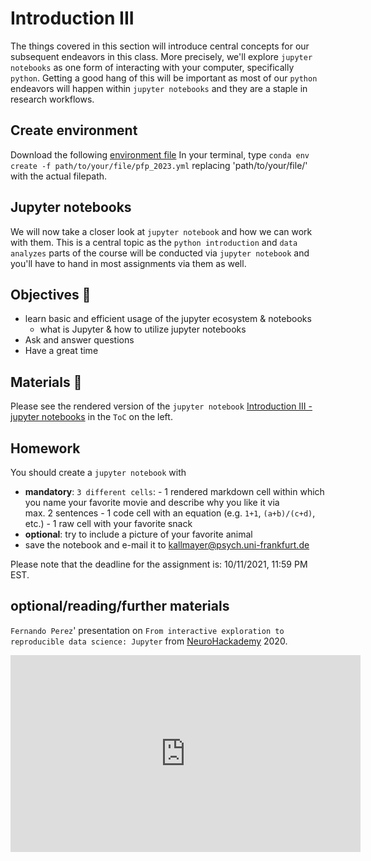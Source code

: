 # Introduction III

The things covered in this section will introduce central concepts for our subsequent endeavors in this class. More precisely, we'll explore `jupyter notebooks` as one form of interacting with your computer, specifically `python`. Getting a good hang of this will be important as most of our `python` endeavors will happen within `jupyter notebooks` and they are a staple in research workflows.

## Create environment
Download the following [environment file](https://github.com/aylinsgl/Python_For_Psychologists_23-24/blob/master/pfp_2023.yaml)
In your terminal, type `conda env create -f path/to/your/file/pfp_2023.yml` replacing 'path/to/your/file/' with the actual filepath.


## Jupyter notebooks
We will now take a closer look at `jupyter notebook` and how we can work with them. This is a central topic as the `python introduction` and `data analyzes` parts of the course will be conducted via `jupyter notebook` and you'll have to hand in most assignments via them as well.  

## Objectives 📍

- learn basic and efficient usage of the jupyter ecosystem & notebooks
    - what is Jupyter & how to utilize jupyter notebooks
- Ask and answer questions
- Have a great time

## Materials 📓

Please see the rendered version of the `jupyter notebook` [Introduction III - jupyter notebooks](https://aylinsgl.github.io/Python_For_Psychologists_23-24/introduction/intro_jupyter.html) in the `ToC` on the left.

## Homework

You should create a `jupyter notebook` with
- **mandatory**:  `3 different cells`:
            - 1 rendered markdown cell within which you name your favorite movie and describe why you like it via  
              max. 2 sentences
            - 1 code cell with an equation (e.g. `1+1`, `(a+b)/(c+d)`, etc.)
            - 1 raw cell with your favorite snack
- **optional**: try to include a picture of your favorite animal
- save the notebook and e-mail it to kallmayer@psych.uni-frankfurt.de

Please note that the deadline for the assignment is: 10/11/2021, 11:59 PM EST.

## optional/reading/further materials

`Fernando Perez`' presentation on `From interactive exploration to reproducible data science: Jupyter` from [NeuroHackademy](https://neurohackademy.org/) 2020.

<iframe width="560" height="315" src="https://www.youtube.com/embed/nXA39_eW3Q4" title="YouTube video player" frameborder="0" allow="accelerometer; autoplay; clipboard-write; encrypted-media; gyroscope; picture-in-picture" allowfullscreen></iframe>
